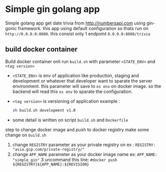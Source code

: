 # Simple gin golang app
Simple golang app get date trivia from http://numbersapi.com using gin-gonic framework. this app using default configuration so thats run on `http://0.0.0.0:8080`.
this consist only 1 endpoint `0.0.0.0:8080/trivia`

## build docker container 
Build docker container onli run `build.sh` with parameter `<STATE_ENV>` and `<tag version>`
- `<STATE_ENV>` is env of application like production, staging and development or whatever that developer want to sparate the server environment. this parameter will save to `os env` on docker image. so the backend will read this `os env` to sparate the configuration.

- `<tag version>` is versioning of application
example :
    ``` sh
    sh build.sh development v1.0
    ```
- some detail is written on script `build.sh` and `Dockerfile`

step to change docker image and push to docker registry make some change on `build.sh`
1. change `REGISTRY` parameter as your private registry on 
    ex : `REGISTRY: "asia.gcp.com/private-registry/"`
2. change `APP_NAME` parameter as your docker image name
    ex: `APP_NAME: "simple_gin"`
3 uncommand this line:
    `#docker push ${REGISTRY}${APP_NAME}:${REVISION}`
